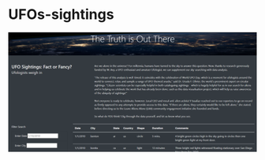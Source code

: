 # UFOs-sightings


![image](https://github.com/RodrigoCR25/UFOs-sightings/blob/main/Imagen%201.png)
